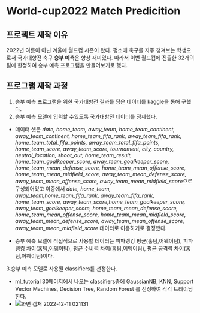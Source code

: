 # World-cup2022 Match Predicition
## 프로젝트 제작 이유

2022년 여름이 아닌 겨울에 월드컵 시즌이 왔다. 평소에 축구를 자주 챙겨보는 학생으로서 국가대항전 축구 **승부 예측**은 항상 재미있다. 따라서 이번 월드컵에 진출한 32개의 팀에 한정하여 승부 예측 프로그램을 만들어보기로 했다.
## 프로그램 제작 과정

1. 승부 예측 프로그램을 위한 국가대항전 결과를 담은 데이터를 kaggle을 통해 구했다.
2. 승부 예측 모델에 입력할 수있도록 국가대항전 데이터를 정제했다.
* 데이터 셋은 *date, home_team, away_team, home_team_continent, away_team_continent, home_team_fifa_rank, away_team_fifa_rank, home_team_total_fifa_points, away_team_total_fifa_points, home_team_score, away_team_score, tournament, city, country, neutral_location, shoot_out, home_team_result, home_team_goalkeeper_score, away_team_goalkeeper_score, home_team_mean_defense_score, home_team_mean_offense_score, home_team_mean_midfield_score, away_team_mean_defense_score, away_team_mean_offense_score, away_team_mean_midfield_score*으로 구성되어있고 
이중에서 *date, home_team, away_team,home_team_fifa_rank, away_team_fifa_rank, home_team_score, away_team_score,home_team_goalkeeper_score, away_team_goalkeeper_score, home_team_mean_defense_score, home_team_mean_offense_score, home_team_mean_midfield_score, away_team_mean_defense_score, away_team_mean_offense_score, away_team_mean_midfield_score*
데이터로 이용하기로 결정했다. 

* 승부 예측 모델에 직접적으로 사용할 데이터는 피파랭킹 평균(홈팀,어웨이팀), 피파랭킹 차이(홈팀,어웨이팀), 평균 수비력 차이(홈팀,어웨이팀), 평균 공격력 차이(홈팀,어웨이팀)이다.

3.승부 예측 모델로 사용될 classifiers를 선정한다.
* ml_tutorial 30페이지에서 나오는 classifiers중에 GaussianNB, KNN, Support Vector Machines, Decision Tree, Random Forest 를 선정하여 각각 트레이닝한다.
* ![화면 캡처 2022-12-11 021131](https://user-images.githubusercontent.com/113349635/206885664-89b5f61f-52b3-4e3e-8ac2-48c7d3ff3a91.png)
